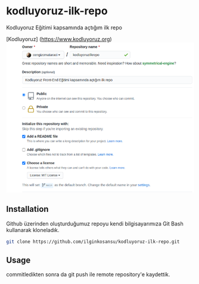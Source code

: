 # kodluyoruz-ilk-repo
Kodluyoruz Eğitimi kapsamında açtığım ilk repo

[Kodluyoruz] (https://www.kodluyoruz.org)
![github](github.png)

## Installation

Github üzerinden oluşturduğumuz repoyu kendi bilgisayarımıza Git Bash kullanarak kloneladık. 

``` bash
git clone https://github.com/ilginkosansu/kodluyoruz-ilk-repo.git
```

## Usage
commitledikten sonra da git push ile remote repository'e kaydettik.

